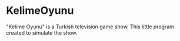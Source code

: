 # KelimeOyunu
"Kelime Oyunu" is a Turkish television game show. This little program created to simulate the show.

